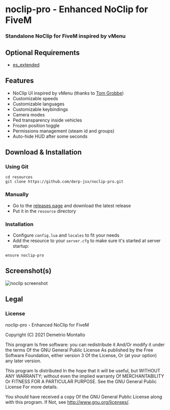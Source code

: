 # noclip-pro - Enhanced NoClip for FiveM

### Standalone NoClip for FiveM inspired by vMenu

## Optional Requirements

- [es_extended](https://github.com/esx-framework/es_extended/)

## Features

- NoClip UI inspired by vMenu (thanks to [Tom Grobbe](https://github.com/TomGrobbe "Tom Grobbe GitHub page"))
- Customizable speeds
- Customizable languages
- Customizable keybindings
- Camera modes
- Ped transparency inside vehicles
- Frozen position toggle
- Permissions management (steam id and groups)
- Auto-hide HUD after some seconds

## Download & Installation


### Using Git

```
cd resources
git clone https://github.com/derp-jsx/noclip-pro.git
```

### Manually

- Go to the [releases page](https://github.com/derp-jsx/noclip-pro/releases "Releases page") and download the latest release
- Put it in the `resource` directory

### Installation

- Configure `config.lua` and `locales` to fit your needs
- Add the resource to your `server.cfg` to make sure it's started at server startup:

```
ensure noclip-pro
```


## Screenshot(s)

![noclip screenshot](https://user-images.githubusercontent.com/15928886/118410390-7c7bd180-b68f-11eb-8af7-96bb46cf6b84.jpg)


## Legal

### License

noclip-pro - Enhanced NoClip for FiveM

Copyright (C) 2021 Demetrio Montalto

This program Is free software: you can redistribute it And/Or modify it under the terms Of the GNU General Public License As published by the Free Software Foundation, either version 3 Of the License, Or (at your option) any later version.

This program Is distributed In the hope that it will be useful, but WITHOUT ANY WARRANTY; without even the implied warranty Of MERCHANTABILITY Or FITNESS FOR A PARTICULAR PURPOSE. See the GNU General Public License For more details.

You should have received a copy Of the GNU General Public License along with this program. If Not, see http://www.gnu.org/licenses/.
